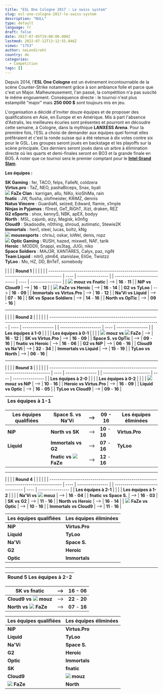 ```yaml
---
title: "ESL One Cologne 2017 : Le swiss system"
slug: esl-one-cologne-2017-le-swiss-system
description: "NULL"
type: default
language: fr
draft: false
date: 2017-07-05T19:00:00.000Z
lastmod: 2022-07-12T13:12:55.846Z
views: "1753"
author: neLendirekt
country: de
categories:
  - Compétition
tags: []
---
```

Depuis 2014, l'**ESL One Cologne** est un événement incontournable de la scène Counter-Strike notamment grâce à son ambiance folle et parce que c'est un Major. Malheureusement, l'an passé, la compétition n'a pas suscité le même engouement. Conséquence directe : le tournoi n'est plus estampillé "major" mais **250 000 $** sont toujours mis en jeu.

L'organisation a décidé d'inviter douze équipes et de proposer des qualifications en Asie, en Europe et en Amérique. Mis à part l'absence d'Astralis, les meilleures écuries sont présentes et pourront en découdre cette semaine, à Cologne, dans la mythique **LANXESS Arena**. Pour la première fois, l'ESL a choisi de demander aux équipes quel format elles préféraient et c'est la ronde suisse qui a été retenue à dix votes contre six pour le GSL. Les groupes seront joués en backstage et les playoffs sur la scène principale. Ces derniers seront joués dans un arbre à élimination directe où les quarts et demi-finales seront en BO3 et la grande finale en BO5\. À noter que ce tournoi sera le premier comptant pour le **[Intel Grand Slam](https://images/articles/intel-grand-slam-avec-1-000-000-analyse-et-explications/38)**.

  
**Les équipes :**

**SK Gaming** : fer, TACO, felps, FalleN, coldzera  
**Virtus.pro** : TaZ, NEO, pashaBiceps, Snax, byali  
![](/storage/countries/flag/europe_flag_580d21b984714.gif) **FaZe Clan** : karrigan, allu, NiKo, kioShiMa, rain  
**fnatic** : JW, flusha, olofmeister, KRiMZ, dennis  
**Natus Vincere** : GuardiaN, seized, Edward, flamie, s1mple  
**Ninjas in Pyjamas** : f0rest, GeT\_RiGhT, Xizt, draken, REZ  
**G2 eSports** : shox, kennyS, NBK, apEX, bodyy  
**North** : MSL, cajunb, aizy, Magisk, k0nfig  
**Cloud9** : Skadoodle, n0thing, shroud, autimatic, Stewie2K  
**Immortals** : hen1, steel, lucas, boltz, kNg  
![](/storage/countries/flag/europe_flag_580d21b984714.gif) **mousesports** : chrisJ, oskar, loWel, denis, ropz  
**![](/storage/countries/flag/na_flag_58176583b5a4d.png) Optic Gaming** : RUSH, hazed, mixwell, NAF, tarik  
**Heroic** : MODDII, Snappi, es3tag, JUGi, niko  
**Space Soldiers** : MAJ3R, XANTARES, Calyx, paz, ngiN  
**Team Liquid** : nitr0, jdm64, stanislaw, EliGe, Twistzz  
**TyLoo** : Mo, HZ, DD, BnTeT, somebody

| |                                                                                     |      | **Round 1**      |  |                             |      |                  |
| ------------------------------------------------------------------------------------- | ---- | ---------------- |  | --------------------------- | ---- | ---------------- |
| ![](/storage/countries/flag/europe_flag_580d21b984714.gif) **mouz vs** **Fnatic**     | \--> | **16** \- **11** |  | **NiP** **vs** **Cloud9**   | \--> | **16** \- **12** |
| ![](/storage/countries/flag/europe_flag_580d21b984714.gif) **FaZe** **vs** **Heroic** | \--> | **16** \- **14** |  | **G2** **vs** **TyLoo**     | \--> | **16** \- **09** |
| **Immortals** **vs** **Virtus.Pro**                                                   | \--> | **16** \- **12** |  | **Na'Vi** **vs** **Liquid** | \--> | **07** \- **16** |
| **SK** **vs** **Space Soldiers**                                                      | \--> | **14** \- **16** |  | **North** **vs** **OpTic**  | \--> | **09** \- **16** |

---

| |                                                                                                                                      |      | **Round 2**      |  |                       |      |                  |
| -------------------------------------------------------------------------------------------------------------------------------------- | ---- | ---------------- |  | --------------------- | ---- | ---------------- |
| **Les équipes à 1-0**                                                                                                                  |      |                  |  | **Les équipes à 0-1** |      |                  |
| **![](/storage/countries/flag/europe_flag_580d21b984714.gif) mouz vs ![](/storage/countries/flag/europe_flag_580d21b984714.gif) FaZe** | \--> | **16** \- **12** |  | **SK vs Virtus.Pro**  | \--> | **16** \- **09** |
| **Space S. vs OpTic**                                                                                                                  | \--> | **09** \- **16** |  | **fnatic vs Heroic**  | \--> | **16** \- **06** |
| **G2 vs NiP**                                                                                                                          | \--> | **06** \- **16** |  | **Cloud9 vs Na'Vi**   | \--> | **32** \- **34** |
| **Immortals vs Liquid**                                                                                                                | \--> | **15** \- **19** |  | **TyLoo vs North**    | \--> | **06** \- **16** |

---

| |                                                                              |      | **Round 3**      |  |                          |      |                  |
| ------------------------------------------------------------------------------ | ---- | ---------------- |  | ------------------------ | ---- | ---------------- |
| **Les équipes à 2-0**                                                          |      |                  |  | **Les équipes à 0-2**    |      |                  |
| **![](/storage/countries/flag/europe_flag_580d21b984714.gif) mouz** **vs NiP** | \--> | **10** \- **16** |  | **Heroic vs Virtus.Pro** | \--> | **16** \- **09** |
| **Liquid vs Optic**                                                            | \--> | **16** \- **05** |  | **TyLoo vs Cloud9**      | \--> | **09** \- **16** |

| **Les équipes à 1-1** |
| --------------------- |

| **Les équipes qualifiées**                                                       | **Space S. vs Na'Vi** | \-->             | **09** \- **16** | **Les équipes éliminées** |
| -------------------------------------------------------------------------------- | --------------------- | ---------------- | ---------------- | ------------------------- |
| **NiP**                                                                          | **North vs SK**       | \-->             | **10** \- **16** | **Virtus.Pro**            |
| **Liquid**                                                                       | **Immortals vs G2**   | \-->             | **07** \- **16** | **TyLoo**                 |
| |  **fnatic vs ![](/storage/countries/flag/europe_flag_580d21b984714.gif) FaZe** | \-->                  | **12** \- **16** |                  |                           |

---

| |                                                                                    |      | **Round 4**      |  |                                 |      |                  |
| ------------------------------------------------------------------------------------ | ---- | ---------------- |  | ------------------------------- | ---- | ---------------- |
| **Les équipes à 2-1**                                                                |      |                  |  | **Les équipes à 1-2**           |      |                  |
| **Na'Vi vs** **![](/storage/countries/flag/europe_flag_580d21b984714.gif) mouz**     | \--> | **16** \- **04** |  | **fnatic** **vs** **Space S.**  | \--> | **16** \- **03** |
| **SK** **vs** **G2**                                                                 | \--> | **11** \- **16** |  | **North** **vs** **Heroic**     | \--> | **16** \- **14** |
| ![](/storage/countries/flag/europe_flag_580d21b984714.gif) **FaZe** **vs** **Optic** | \--> | **10** \- **16** |  | **Immortals** **vs** **Cloud9** | \--> | **11** \- **16** |

| **Les équipes qualifiées** | **Les équipes éliminées** |
| -------------------------- | ------------------------- |
| **NiP**                    | **Virtus.Pro**            |
| **Liquid**                 | **TyLoo**                 |
| **Na'Vi**                  | **Space S.**              |
| **G2**                     | **Heroic**                |
| **Optic**                  | **Immortals**             |

---

| **Round 5** **Les équipes à 2-2** |
| --------------------------------- |

| **SK vs fnatic**                                                              | \--> | **16** \- **06** |
| ----------------------------------------------------------------------------- | ---- | ---------------- |
| **Cloud9 vs ![](/storage/countries/flag/europe_flag_580d21b984714.gif) mouz** | \--> | **22** \- **20** |
| **North vs ![](/storage/countries/flag/europe_flag_580d21b984714.gif) FaZe**  | \--> | **07** \- **16** |

| **Les équipes qualifiées**                                          | **Les équipes éliminées**                                           |
| ------------------------------------------------------------------- | ------------------------------------------------------------------- |
| **NiP**                                                             | **Virtus.Pro**                                                      |
| **Liquid**                                                          | **TyLoo**                                                           |
| **Na'Vi**                                                           | **Space S.**                                                        |
| **G2**                                                              | **Heroic**                                                          |
| **Optic**                                                           | **Immortals**                                                       |
| **SK**                                                              | **fnatic**                                                          |
| **Cloud9**                                                          | **![](/storage/countries/flag/europe_flag_580d21b984714.gif) mouz** |
| **![](/storage/countries/flag/europe_flag_580d21b984714.gif) FaZe** | **North**                                                           |
